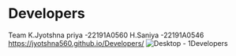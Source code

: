 # Developers
Team
K.Jyotshna priya    -22191A0560
H.Saniya             -22191A0546
https://jyotshna560.github.io/Developers/
![Desktop - 1Developers](https://github.com/Jyotshna560/Developers/assets/129196420/aa28491d-517e-4a18-a58a-20a8ac99b7d0)
